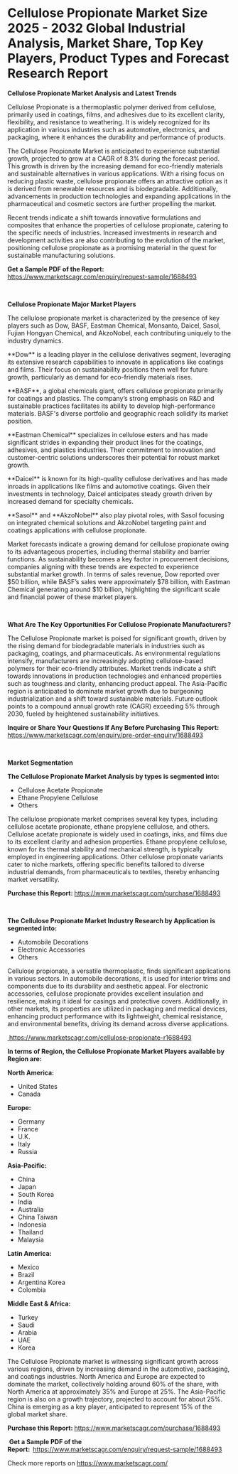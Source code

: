 <p><h1>Cellulose Propionate Market Size 2025 - 2032 Global Industrial Analysis, Market Share, Top Key Players, Product Types and Forecast Research Report</h1></p><p><strong>Cellulose Propionate Market Analysis and Latest Trends</strong></p>
<p><p>Cellulose Propionate is a thermoplastic polymer derived from cellulose, primarily used in coatings, films, and adhesives due to its excellent clarity, flexibility, and resistance to weathering. It is widely recognized for its application in various industries such as automotive, electronics, and packaging, where it enhances the durability and performance of products.</p><p>The Cellulose Propionate Market is anticipated to experience substantial growth, projected to grow at a CAGR of 8.3% during the forecast period. This growth is driven by the increasing demand for eco-friendly materials and sustainable alternatives in various applications. With a rising focus on reducing plastic waste, cellulose propionate offers an attractive option as it is derived from renewable resources and is biodegradable. Additionally, advancements in production technologies and expanding applications in the pharmaceutical and cosmetic sectors are further propelling the market.</p><p>Recent trends indicate a shift towards innovative formulations and composites that enhance the properties of cellulose propionate, catering to the specific needs of industries. Increased investments in research and development activities are also contributing to the evolution of the market, positioning cellulose propionate as a promising material in the quest for sustainable manufacturing solutions.</p></p>
<p><strong>Get a Sample PDF of the Report:&nbsp;</strong> <a href="https://www.marketscagr.com/enquiry/request-sample/1688493?utm_campaign=3534&utm_medium=2&utm_source=Github&utm_content=ia&utm_term=02042025&utm_id=cellulose-propionate">https://www.marketscagr.com/enquiry/request-sample/1688493</a></p>
<p>&nbsp;</p>
<p><strong>Cellulose Propionate Major Market Players</strong></p>
<p><p>The cellulose propionate market is characterized by the presence of key players such as Dow, BASF, Eastman Chemical, Monsanto, Daicel, Sasol, Fujian Hongyan Chemical, and AkzoNobel, each contributing uniquely to the industry dynamics.</p><p>**Dow** is a leading player in the cellulose derivatives segment, leveraging its extensive research capabilities to innovate in applications like coatings and films. Their focus on sustainability positions them well for future growth, particularly as demand for eco-friendly materials rises.</p><p>**BASF**, a global chemicals giant, offers cellulose propionate primarily for coatings and plastics. The company’s strong emphasis on R&D and sustainable practices facilitates its ability to develop high-performance materials. BASF's diverse portfolio and geographic reach solidify its market position.</p><p>**Eastman Chemical** specializes in cellulose esters and has made significant strides in expanding their product lines for the coatings, adhesives, and plastics industries. Their commitment to innovation and customer-centric solutions underscores their potential for robust market growth.</p><p>**Daicel** is known for its high-quality cellulose derivatives and has made inroads in applications like films and automotive coatings. Given their investments in technology, Daicel anticipates steady growth driven by increased demand for specialty chemicals.</p><p>**Sasol** and **AkzoNobel** also play pivotal roles, with Sasol focusing on integrated chemical solutions and AkzoNobel targeting paint and coatings applications with cellulose propionate.</p><p>Market forecasts indicate a growing demand for cellulose propionate owing to its advantageous properties, including thermal stability and barrier functions. As sustainability becomes a key factor in procurement decisions, companies aligning with these trends are expected to experience substantial market growth. In terms of sales revenue, Dow reported over $50 billion, while BASF’s sales were approximately $78 billion, with Eastman Chemical generating around $10 billion, highlighting the significant scale and financial power of these market players.</p></p>
<p>&nbsp;</p>
<p><strong>What Are The Key Opportunities For Cellulose Propionate Manufacturers?</strong></p>
<p><p>The Cellulose Propionate market is poised for significant growth, driven by the rising demand for biodegradable materials in industries such as packaging, coatings, and pharmaceuticals. As environmental regulations intensify, manufacturers are increasingly adopting cellulose-based polymers for their eco-friendly attributes. Market trends indicate a shift towards innovations in production technologies and enhanced properties such as toughness and clarity, enhancing product appeal. The Asia-Pacific region is anticipated to dominate market growth due to burgeoning industrialization and a shift toward sustainable materials. Future outlook points to a compound annual growth rate (CAGR) exceeding 5% through 2030, fueled by heightened sustainability initiatives.</p></p>
<p><strong>Inquire or Share Your Questions If Any Before Purchasing This Report:</strong> <a href="https://www.marketscagr.com/enquiry/pre-order-enquiry/1688493?utm_campaign=3534&utm_medium=2&utm_source=Github&utm_content=ia&utm_term=02042025&utm_id=cellulose-propionate">https://www.marketscagr.com/enquiry/pre-order-enquiry/1688493</a></p>
<p>&nbsp;</p>
<p><strong>Market Segmentation</strong></p>
<p><strong>The Cellulose Propionate Market Analysis by types is segmented into:</strong></p>
<p><ul><li>Cellulose Acetate Propionate</li><li>Ethane Propylene Cellulose</li><li>Others</li></ul></p>
<p><p>The cellulose propionate market comprises several key types, including cellulose acetate propionate, ethane propylene cellulose, and others. Cellulose acetate propionate is widely used in coatings, inks, and films due to its excellent clarity and adhesion properties. Ethane propylene cellulose, known for its thermal stability and mechanical strength, is typically employed in engineering applications. Other cellulose propionate variants cater to niche markets, offering specific benefits tailored to diverse industrial demands, from pharmaceuticals to textiles, thereby enhancing market versatility.</p></p>
<p><strong>Purchase this Report:&nbsp;</strong><a href="https://www.marketscagr.com/purchase/1688493?utm_campaign=3534&utm_medium=2&utm_source=Github&utm_content=ia&utm_term=02042025&utm_id=cellulose-propionate">https://www.marketscagr.com/purchase/1688493</a></p>
<p>&nbsp;</p>
<p><strong>The Cellulose Propionate Market Industry Research by Application is segmented into:</strong></p>
<p><ul><li>Automobile Decorations</li><li>Electronic Accessories</li><li>Others</li></ul></p>
<p><p>Cellulose propionate, a versatile thermoplastic, finds significant applications in various sectors. In automobile decorations, it is used for interior trims and components due to its durability and aesthetic appeal. For electronic accessories, cellulose propionate provides excellent insulation and resilience, making it ideal for casings and protective covers. Additionally, in other markets, its properties are utilized in packaging and medical devices, enhancing product performance with its lightweight, chemical resistance, and environmental benefits, driving its demand across diverse applications.</p></p>
<p><a href="https://www.marketscagr.com/cellulose-propionate-r1688493?utm_campaign=3534&utm_medium=2&utm_source=Github&utm_content=ia&utm_term=02042025&utm_id=cellulose-propionate">&nbsp;https://www.marketscagr.com/cellulose-propionate-r1688493</a></p>
<p><strong>In terms of Region, the Cellulose Propionate Market Players available by Region are:</strong></p>
<p>
    <p> <strong> North America: </strong>
        <ul>
            <li>United States</li>
            <li>Canada</li>
        </ul>
        </p> 
    <p> <strong> Europe: </strong>
        <ul>
            <li>Germany</li>
            <li>France</li>
            <li>U.K.</li>
            <li>Italy</li>
            <li>Russia</li>
        </ul>
        </p> 
    <p> <strong> Asia-Pacific: </strong>
        <ul>
            <li>China</li>
            <li>Japan</li>
            <li>South Korea</li>
            <li>India</li>
            <li>Australia</li>
            <li>China Taiwan</li>
            <li>Indonesia</li>
            <li>Thailand</li>
            <li>Malaysia</li>
        </ul>
        </p> 
    <p> <strong> Latin America: </strong>
        <ul>
            <li>Mexico</li>
            <li>Brazil</li>
            <li>Argentina Korea</li>
            <li>Colombia</li>
        </ul>
        </p> 
    <p> <strong> Middle East & Africa: </strong>
        <ul>
            <li>Turkey</li>
            <li>Saudi</li>
            <li>Arabia</li>
            <li>UAE</li>
            <li>Korea</li>
        </ul>
    </p>
    </p>
<p><p>The Cellulose Propionate market is witnessing significant growth across various regions, driven by increasing demand in the automotive, packaging, and coatings industries. North America and Europe are expected to dominate the market, collectively holding around 60% of the share, with North America at approximately 35% and Europe at 25%. The Asia-Pacific region is also on a growth trajectory, projected to account for about 25%. China is emerging as a key player, anticipated to represent 15% of the global market share.</p></p>
<p><strong>Purchase this Report: </strong><a href="https://www.marketscagr.com/purchase/1688493?utm_campaign=3534&utm_medium=2&utm_source=Github&utm_content=ia&utm_term=02042025&utm_id=cellulose-propionate">https://www.marketscagr.com/purchase/1688493</a></p>
<p>&nbsp;<strong>Get a Sample PDF of the Report:&nbsp;&nbsp;</strong><a href="https://www.marketscagr.com/enquiry/request-sample/1688493?utm_campaign=3534&utm_medium=2&utm_source=Github&utm_content=ia&utm_term=02042025&utm_id=cellulose-propionate">https://www.marketscagr.com/enquiry/request-sample/1688493</a></p>
<p><strong></strong></p>
<p>Check more reports on <a href="https://www.marketscagr.com/?utm_campaign=3534&utm_medium=2&utm_source=Github&utm_content=ia&utm_term=02042025&utm_id=cellulose-propionate">https://www.marketscagr.com/</a></p>